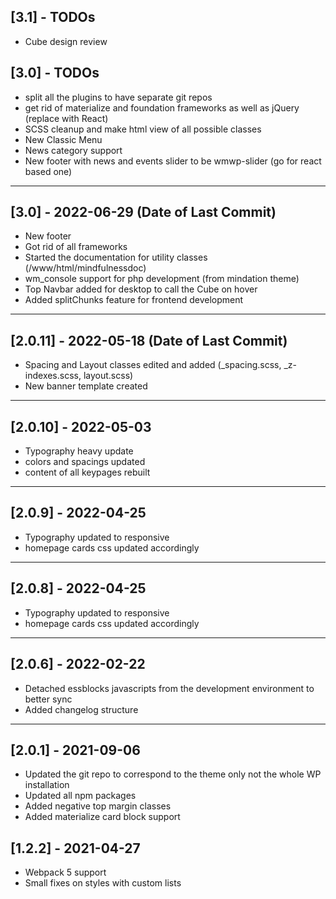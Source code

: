 
## [3.1] - TODOs
- Cube design review

## [3.0] - TODOs
- split all the plugins to have separate git repos
- get rid of materialize and foundation frameworks as well as jQuery (replace with React)
- SCSS cleanup and make html view of all possible classes
- New Classic Menu
- News category support
- New footer with news and events slider to be wmwp-slider (go for react based one)

----------------------------------------------------------------------------------------

## [3.0] - 2022-06-29 (Date of Last Commit)
- New footer
- Got rid of all frameworks
- Started the documentation for utility classes (/www/html/mindfulnessdoc)
- wm_console support for php development (from mindation theme)
- Top Navbar added for desktop to call the Cube on hover
- Added splitChunks feature for frontend development

***
## [2.0.11] - 2022-05-18 (Date of Last Commit)

* Spacing and Layout classes edited and added (_spacing.scss, _z-indexes.scss, layout.scss)
* New banner template created

***
## [2.0.10] - 2022-05-03

* Typography heavy update
* colors and spacings updated
* content of all keypages rebuilt
***
## [2.0.9] - 2022-04-25

* Typography updated to responsive
* homepage cards css updated accordingly
***
## [2.0.8] - 2022-04-25

* Typography updated to responsive
* homepage cards css updated accordingly

***
## [2.0.6] - 2022-02-22

* Detached essblocks javascripts from the development environment to better sync
* Added changelog structure
***
## [2.0.1] - 2021-09-06
- Updated the git repo to correspond to the theme only not the whole WP installation
- Updated all npm packages
- Added negative top margin classes
- Added materialize card block support
 
## [1.2.2] - 2021-04-27
- Webpack 5 support
- Small fixes on styles with custom lists




